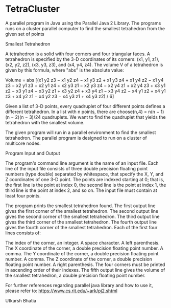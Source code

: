 # TetraCluster
A parallel program in Java using the Parallel Java 2 Library. The programs runs on a cluster parallel computer to find the smallest tetrahedron from the given set of points

Smallest Tetrahedron


A tetrahedron is a solid with four corners and four triangular faces. A tetrahedron is specified by the 3-D coordinates of its corners: (x1, y1, z1), (x2, y2, z2), (x3, y3, z3), and (x4, y4, z4). The volume V of a tetrahedron is given by this formula, where "abs" is the absolute value:

Volume = abs [(x1 y2 z3 − x1 y2 z4 − x1 y3 z2 + x1 y3 z4 + x1 y4 z2 − x1 y4 z3 − x2 y1 z3 + x2 y1 z4 + x2 y3 z1 − x2 y3 z4 − x2 y4 z1 + x2 y4 z3 + x3 y1 z2 − x3 y1 z4 − x3 y2 z1 + x3 y2 z4 + x3 y4 z1 − x3 y4 z2 − x4 y1 z2 + x4 y1 z3 + x4 y2 z1 − x4 y2 z3 − x4 y3 z1 + x4 y3 z2) / 6]

Given a list of 3-D points, every quadruplet of four different points defines a different tetrahedron. In a list with n points, there are choose(n,4) = n(n − 1)(n − 2)(n − 3)/24 quadruplets. We want to find the quadruplet that yields the tetrahedron with the smallest volume.

The given program will run in a parallel environment to find the smallest tetrahedron. The parallel program is designed to run on a cluster of multicore nodes.

Program Input and Output

The program's command line argument is the name of an input file. Each line of the input file consists of three double precision floating point numbers (type double) separated by whitespace, that specify the X, Y, and Z coordinates of one 3-D point. The points are indexed starting at 0; that is, the first line is the point at index 0, the second line is the point at index 1, the third line is the point at index 2, and so on. The input file must contain at least four points.

The program prints the smallest tetrahedron found. The first output line gives the first corner of the smallest tetrahedron. The second output line gives the second corner of the smallest tetrahedron. The third output line gives the third corner of the smallest tetrahedron. The fourth output line gives the fourth corner of the smallest tetrahedron. Each of the first four lines consists of:

The index of the corner, an integer.
A space character.
A left parenthesis.
The X coordinate of the corner, a double precision floating point number.
A comma.
The Y coordinate of the corner, a double precision floating point number.
A comma.
The Z coordinate of the corner, a double precision floating point number.
A right parenthesis.
The four corners must be printed in ascending order of their indexes. The fifth output line gives the volume of the smallest tetrahedron, a double precision floating point number.

For further references regarding parallel java library and how to use it, please refer to: https://www.cs.rit.edu/~ark/pj2.shtml

Utkarsh Bhatia

